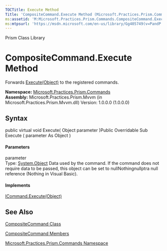 ```yaml
---
TOCTitle: Execute Method
Title: 'CompositeCommand.Execute Method (Microsoft.Practices.Prism.Commands)'
ms:assetid: 'M:Microsoft.Practices.Prism.Commands.CompositeCommand.Execute(System.Object)'
ms:mtpsurl: 'https://msdn.microsoft.com/en-us/library/Gg405749(v=PandP.50)'
---
```


Prism Class Library

CompositeCommand.Execute Method
===================================

Forwards [Execute(Object)](http://msdn2.microsoft.com/en-us/library/ms604094) to the registered commands.

**Namespace:** [Microsoft.Practices.Prism.Commands](https://msdn.microsoft.com/n:microsoft.practices.prism.commands)
**Assembly:** Microsoft.Practices.Prism.Mvvm (in Microsoft.Practices.Prism.Mvvm.dll) Version: 1.0.0.0 (1.0.0.0)

## Syntax


<span id="syntaxToggle"></span>public virtual void Execute( Object parameter )Public Overridable Sub Execute ( parameter As Object )
#### Parameters

parameter  
Type: [System.Object](http://msdn2.microsoft.com/en-us/library/e5kfa45b)
Data used by the command. If the command does not require data to be passed, this object can be set to nullNothingnullptra null reference (Nothing in Visual Basic).

#### Implements

[ICommand.Execute(Object)](http://msdn2.microsoft.com/en-us/library/ms604094)

See Also
--------


[CompositeCommand Class](https://msdn.microsoft.com/t:microsoft.practices.prism.commands.compositecommand)

[CompositeCommand Members](https://msdn.microsoft.com/allmembers.t:microsoft.practices.prism.commands.compositecommand)

[Microsoft.Practices.Prism.Commands Namespace](https://msdn.microsoft.com/n:microsoft.practices.prism.commands)
